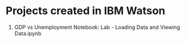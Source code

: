 # Projects created in IBM Watson
1. GDP vs Unemployment Notebook: Lab - Loading Data and Viewing Data.ipynb
